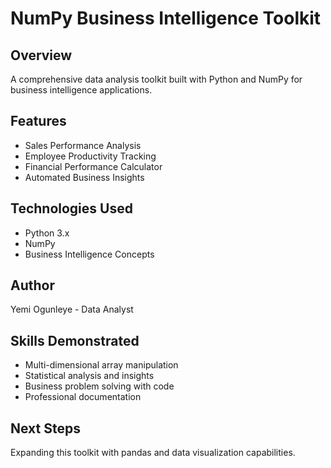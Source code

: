 # NumPy Business Intelligence Toolkit
## Overview
A comprehensive data analysis toolkit built with Python and NumPy for business intelligence applications.
## Features
- Sales Performance Analysis
- Employee Productivity Tracking  
- Financial Performance Calculator
- Automated Business Insights
## Technologies Used
- Python 3.x
- NumPy
- Business Intelligence Concepts
## Author
Yemi Ogunleye -  Data Analyst
## Skills Demonstrated
- Multi-dimensional array manipulation
- Statistical analysis and insights
- Business problem solving with code
- Professional documentation
## Next Steps
Expanding this toolkit with pandas and data visualization capabilities.
